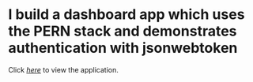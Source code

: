 # I build a dashboard app which uses the PERN stack and demonstrates authentication with jsonwebtoken
Click *[here](https://jwt-pern.herokuapp.com/)* to view the application. 

